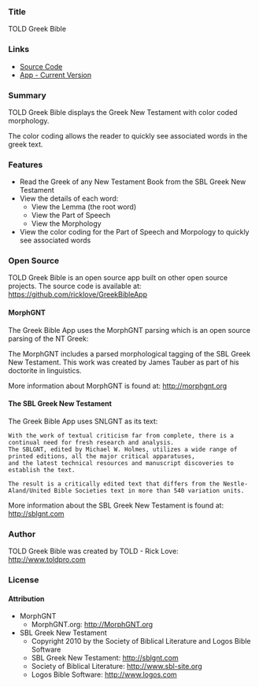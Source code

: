 ﻿### Title

TOLD Greek Bible

### Links

- [Source Code](https://github.com/ricklove/GreekBibleApp)
- [App - Current Version](http://www.toldpro.com/Apps/GreekBible/)

### Summary

TOLD Greek Bible displays the Greek New Testament with color coded morphology. 

The color coding allows the reader to quickly see associated words in the greek text.

### Features
- Read the Greek of any New Testament Book from the SBL Greek New Testament
- View the details of each word:
	- View the Lemma (the root word)
	- View the Part of Speech
	- View the Morphology
- View the color coding for the Part of Speech and Morpology to quickly see associated words

### Open Source

TOLD Greek Bible is an open source app built on other open source projects. The source code is available at:
<https://github.com/ricklove/GreekBibleApp>

#### MorphGNT

The Greek Bible App uses the MorphGNT parsing which is an open source parsing of the NT Greek:

The MorphGNT includes a parsed morphological tagging of the SBL Greek New Testament. 
This work was created by James Tauber as part of his doctorite in linguistics.

More information about MorphGNT is found at:
<http://morphgnt.org>

#### The SBL Greek New Testament

The Greek Bible App uses SNLGNT as its text:

	With the work of textual criticism far from complete, there is a continual need for fresh research and analysis. 
	The SBLGNT, edited by Michael W. Holmes, utilizes a wide range of printed editions, all the major critical apparatuses, 
	and the latest technical resources and manuscript discoveries to establish the text. 
	
	The result is a critically edited text that differs from the Nestle-Aland/United Bible Societies text in more than 540 variation units.

More information about the SBL Greek New Testament is found at:
<http://sblgnt.com>

### Author

TOLD Greek Bible was created by TOLD - Rick Love:
<http://www.toldpro.com>

### License

#### Attribution
- MorphGNT
	- MorphGNT.org: <http://MorphGNT.org>
- SBL Greek New Testament
	- Copyright 2010 by the Society of Biblical Literature and Logos Bible Software
	- SBL Greek New Testament: <http://sblgnt.com>
	- Society of Biblical Literature: <http://www.sbl-site.org>
	- Logos Bible Software: <http://www.logos.com>